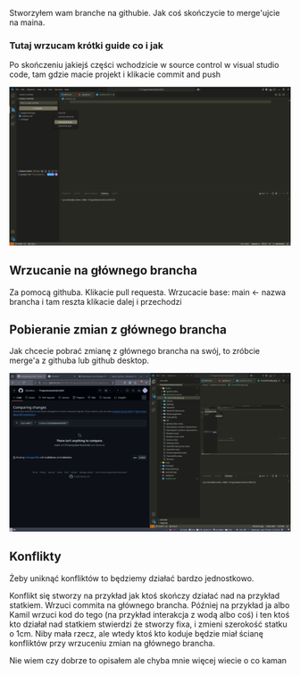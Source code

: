 
Stworzyłem wam branche na githubie. Jak coś skończycie to merge'ujcie na maina.

### Tutaj wrzucam krótki guide co i jak

Po skończeniu jakiejś części wchodzicie w source control w visual studio code, tam gdzie macie projekt i klikacie commit and push

![Commit guide](/Assets//ReadmeContents/CommitGuide.png)

## Wrzucanie na głównego brancha

Za pomocą githuba. Klikacie pull requesta. Wrzucacie base: main <- nazwa brancha i tam reszta klikacie dalej i przechodzi

## Pobieranie zmian z głównego brancha

Jak chcecie pobrać zmianę z głównego brancha na swój, to zróbcie merge'a z githuba lub github desktop.

![Merge example](/Assets/ReadmeContents/MergeBranchesExample.png)

## Konflikty

Żeby uniknąć konfliktów to będziemy działać bardzo jednostkowo. 

Konflikt się stworzy na przykład jak ktoś skończy działać nad na przykład statkiem. Wrzuci commita na głównego brancha. Później na przykład ja albo Kamil wrzuci kod do tego (na przykład interakcja z wodą albo coś) i ten ktoś kto działał nad statkiem stwierdzi że stworzy fixa, i zmieni szerokość statku o 1cm. Niby mała rzecz, ale wtedy ktoś kto koduje będzie miał ścianę konfliktów przy wrzuceniu zmian na głównego brancha.

Nie wiem czy dobrze to opisałem ale chyba mnie więcej wiecie o co kaman